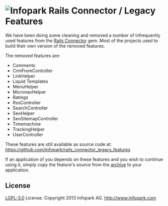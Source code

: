 # ![Infopark](https://raw.github.com/infopark/rails_connector_legacy_features/master/infopark.jpg) Rails Connector / Legacy Features

We have been doing some cleaning and removed a number of infrequently used features from the
[Rails Connector](https://rubygems.org/gems/infopark_rails_connector) gem.
Most of the projects used to build their own version of the removed features.

The removed features are:
* Comments
* CrmFromController
* LinkHelper
* Liquid Templates
* MenuHelper
* MicronavHelper
* Ratings
* RssController
* SearchController
* SeoHelper
* SeoSitemapController
* Timemachine
* TrackingHelper
* UserController

These features are still available as source code at:
https://github.com/infopark/rails_connector_legacy_features

If an application of you depends on these features and you wish to continue using it,
simply copy the feature's source from the
[archive](https://github.com/kostia/rails_connector_legacy_features/archive/master.zip)
to your application.

## License

[LGPL-3.0](http://www.gnu.org/licenses/lgpl-3.0.html) License.
Copyright 2013 Infopark AG.
http://www.infopark.com
